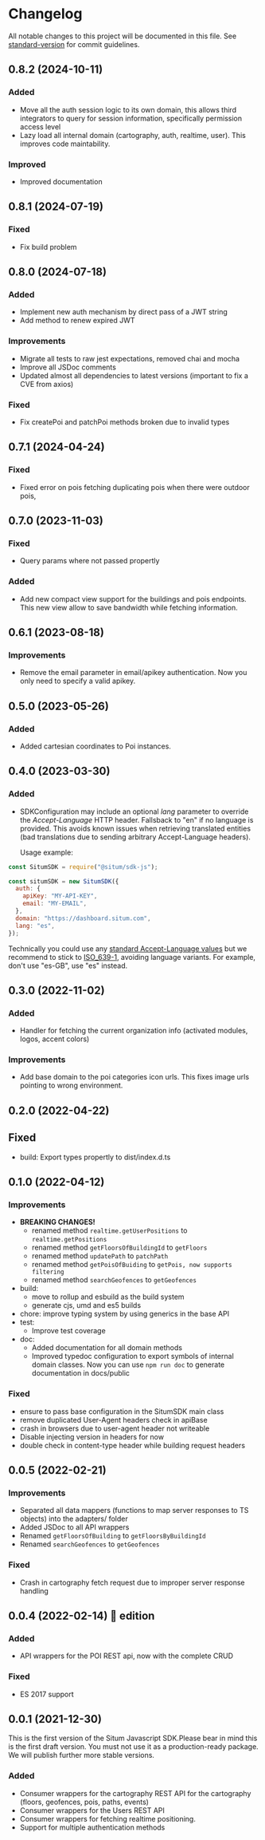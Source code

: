 # Changelog

All notable changes to this project will be documented in this file. See [standard-version](https://github.com/conventional-changelog/standard-version) for commit guidelines.

## 0.8.2 (2024-10-11)

### Added

- Move all the auth session logic to its own domain, this allows third
  integrators to query for session information, specifically permission access level
- Lazy load all internal domain (cartography, auth, realtime, user). This
  improves code maintability.


### Improved

- Improved documentation

## 0.8.1 (2024-07-19)

### Fixed

- Fix build problem

## 0.8.0 (2024-07-18)

### Added

- Implement new auth mechanism by direct pass of a JWT string
- Add method to renew expired JWT

### Improvements

- Migrate all tests to raw jest expectations, removed chai and mocha
- Improve all JSDoc comments
- Updated almost all dependencies to latest versions (important to fix a CVE from axios)

### Fixed

- Fix createPoi and patchPoi methods broken due to invalid types

## 0.7.1 (2024-04-24)

### Fixed

- Fixed error on pois fetching duplicating pois when there were outdoor pois,

## 0.7.0 (2023-11-03)

### Fixed

- Query params where not passed propertly

### Added

- Add new compact view support for the buildings and pois endpoints. This new view allow to save bandwidth while fetching information.

## 0.6.1 (2023-08-18)

### Improvements

- Remove the email parameter in email/apikey authentication. Now you only need to specify a valid apikey.

## 0.5.0 (2023-05-26)

### Added

- Added cartesian coordinates to Poi instances.

## 0.4.0 (2023-03-30)

### Added

- SDKConfiguration may include an optional _lang_ parameter to override the _Accept-Language_ HTTP header. Fallsback to "en" if no language is provided. This avoids known issues when retrieving translated entities (bad translations due to sending arbitrary Accept-Language headers).

  Usage example:

```js
const SitumSDK = require("@situm/sdk-js");

const situmSDK = new SitumSDK({
  auth: {
    apiKey: "MY-API-KEY",
    email: "MY-EMAIL",
  },
  domain: "https://dashboard.situm.com",
  lang: "es",
});
```

Technically you could use any [standard Accept-Language values](https://www.rfc-editor.org/rfc/rfc9110.html#name-accept-encoding) but we recommend to stick to [ISO_639-1](https://en.wikipedia.org/wiki/ISO_639-1), avoiding language variants. For example, don't use "es-GB", use "es" instead.

## 0.3.0 (2022-11-02)

### Added

- Handler for fetching the current organization info (activated modules, logos, accent colors)

### Improvements

- Add base domain to the poi categories icon urls. This fixes image urls pointing to wrong environment.

## 0.2.0 (2022-04-22)

## Fixed

- build: Export types propertly to dist/index.d.ts

## 0.1.0 (2022-04-12)

### Improvements

- **BREAKING CHANGES!**
  - renamed method `realtime.getUserPositions` to `realtime.getPositions`
  - renamed method `getFloorsOfBuildingId` to `getFloors`
  - renamed method `updatePath` to `patchPath`
  - renamed method `getPoisOfBuiding` to `getPois, now supports filtering`
  - renamed method `searchGeofences` to `getGeofences`
- build:
  - move to rollup and esbuild as the build system
  - generate cjs, umd and es5 builds
- chore: improve typing system by using generics in the base API
- test:
  - Improve test coverage
- doc:
  - Added documentation for all domain methods
  - Improved typedoc configuration to export symbols of internal
    domain classes. Now you can use `npm run doc` to generate documentation in docs/public

### Fixed

- ensure to pass base configuration in the SitumSDK main class
- remove duplicated User-Agent headers check in apiBase
- crash in browsers due to user-agent header not writeable
- Disable injecting version in headers for now
- double check in content-type header while building request headers

## 0.0.5 (2022-02-21)

### Improvements

- Separated all data mappers (functions to map server responses to TS objects)
  into the adapters/ folder
- Added JSDoc to all API wrappers
- Renamed `getFloorsOfBuilding` to `getFloorsByBuildingId`
- Renamed `searchGeofences` to `getGeofences`

### Fixed

- Crash in cartography fetch request due to improper server response handling

## 0.0.4 (2022-02-14) 💌 edition

### Added

- API wrappers for the POI REST api, now with the complete CRUD

### Fixed

- ES 2017 support

## 0.0.1 (2021-12-30)

This is the first version of the Situm Javascript SDK.Please bear in mind this is the first draft version. You must not use it as a production-ready package. We will publish further more stable versions.

### Added

- Consumer wrappers for the cartography REST API for the cartography (floors, geofences, pois, paths, events)
- Consumer wrappers for the Users REST API
- Consumer wrappers for fetching realtime positioning.
- Support for multiple authentication methods
